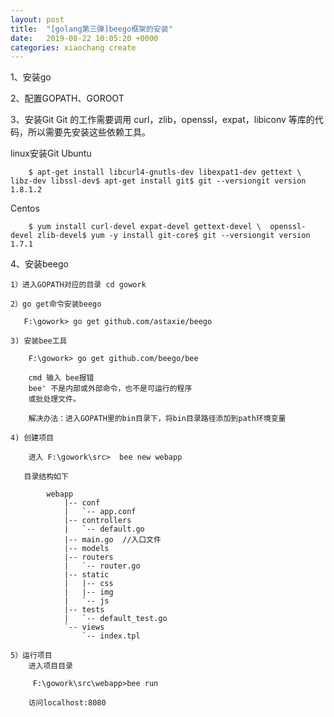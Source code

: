 ```yaml
---
layout: post
title:  "[golang第三弹]beego框架的安装"
date:   2019-08-22 10:05:20 +0000
categories: xiaochang create
---
```


1、安装go  

2、配置GOPATH、GOROOT

3、安装Git 
   Git 的工作需要调用 curl，zlib，openssl，expat，libiconv 等库的代码，所以需要先安装这些依赖工具。

   linux安装Git
   Ubuntu

   		$ apt-get install libcurl4-gnutls-dev libexpat1-dev gettext \  libz-dev libssl-dev$ apt-get install git$ git --versiongit version 1.8.1.2

   Centos

   		$ yum install curl-devel expat-devel gettext-devel \  openssl-devel zlib-devel$ yum -y install git-core$ git --versiongit version 1.7.1

4、安装beego
 	
 	1）进入GOPATH对应的目录 cd gowork

 	2）go get命令安装beego

 	   F:\gowork> go get github.com/astaxie/beego

 	3) 安装bee工具

 		F:\gowork> go get github.com/beego/bee 

 		cmd 输入 bee报错
 	    bee' 不是内部或外部命令，也不是可运行的程序
		或批处理文件。

		解决办法：进入GOPATH里的bin目录下，将bin目录路径添加到path环境变量

	4) 创建项目

	    进入 F:\gowork\src>  bee new webapp

	   目录结构如下

	        webapp
				|-- conf
				|   `-- app.conf
				|-- controllers
				|   `-- default.go
				|-- main.go  //入口文件
				|-- models
				|-- routers
				|   `-- router.go
				|-- static
				|   |-- css
				|   |-- img
				|   `-- js
				|-- tests
				|   `-- default_test.go
				`-- views
				    `-- index.tpl

	5）运行项目
		进入项目目录

	     F:\gowork\src\webapp>bee run

	    访问localhost:8080
